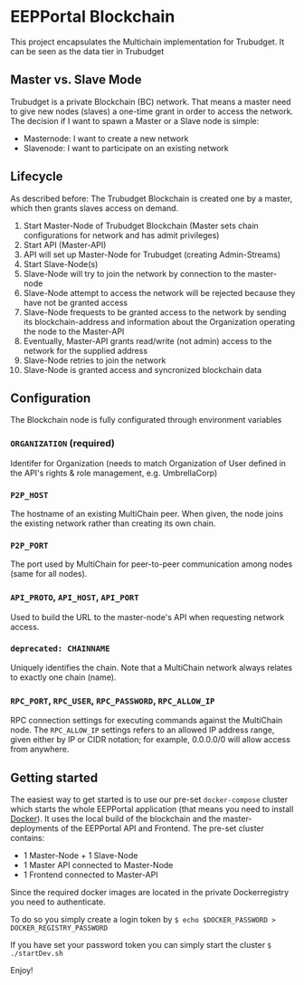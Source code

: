 # EEPPortal Blockchain

This project encapsulates the Multichain implementation for Trubudget. It can be seen as the data tier in Trubudget

## Master vs. Slave Mode

Trubudget is a private Blockchain (BC) network. That means a master need to give new nodes (slaves) a one-time grant in order to access the network. The decision if I want to spawn a Master or a Slave node is simple:

- Masternode: I want to create a new network
- Slavenode: I want to participate on an existing network

## Lifecycle

As described before: The Trubudget Blockchain is created one by a master, which then grants slaves access on demand.

1.  Start Master-Node of Trubudget Blockchain (Master sets chain configurations for network and has admit privileges)
1.  Start API (Master-API)
1.  API will set up Master-Node for Trubudget (creating Admin-Streams)
1.  Start Slave-Node(s)
1.  Slave-Node will try to join the network by connection to the master-node
1.  Slave-Node attempt to access the network will be rejected because they have not be granted access
1.  Slave-Node frequests to be granted access to the network by sending its blockchain-address and information about the Organization operating the node to the Master-API
1.  Eventually, Master-API grants read/write (not admin) access to the network for the supplied address
1.  Slave-Node retries to join the network
1.  Slave-Node is granted access and syncronized blockchain data

## Configuration

The Blockchain node is fully configurated through environment variables

### `ORGANIZATION` (required)

Identifer for Organization (needs to match Organization of User defined in the API's rights & role management, e.g. UmbrellaCorp)

### `P2P_HOST`

The hostname of an existing MultiChain peer. When given, the node joins the existing network rather than creating its own chain.

### `P2P_PORT`

The port used by MultiChain for peer-to-peer communication among nodes (same for all nodes).

### `API_PROTO`, `API_HOST`, `API_PORT`

Used to build the URL to the master-node's API when requesting network access.

### `deprecated: CHAINNAME`

Uniquely identifies the chain. Note that a MultiChain network always relates to exactly one chain (name).

### `RPC_PORT`, `RPC_USER`, `RPC_PASSWORD`, `RPC_ALLOW_IP`

RPC connection settings for executing commands against the MultiChain node. The `RPC_ALLOW_IP` settings refers to an allowed IP address range, given either by IP or CIDR notation; for example, 0.0.0.0/0 will allow access from anywhere.

## Getting started

The easiest way to get started is to use our pre-set `docker-compose` cluster which starts the whole EEPPortal application (that means you need to install [Docker](https://www.docker.com/community-edition#/download)). It uses the local build of the blockchain and the master-deployments of the EEPPortal API and Frontend. The pre-set cluster contains:

- 1 Master-Node + 1 Slave-Node
- 1 Master API connected to Master-Node
- 1 Frontend connected to Master-API

Since the required docker images are located in the private Dockerregistry you need to authenticate.

To do so you simply create a login token by `$ echo $DOCKER_PASSWORD > DOCKER_REGISTRY_PASSWORD`

If you have set your password token you can simply start the cluster `$ ./startDev.sh`

Enjoy!

